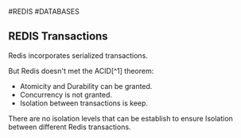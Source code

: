 #REDIS #DATABASES 

## REDIS Transactions

Redis incorporates serialized transactions. 

But Redis doesn't met the ACID[^1] theorem: 
* Atomicity and Durability can be granted. 
* Concurrency is not granted.
* Isolation between transactions is keep. 

There are no isolation levels that can be establish to ensure Isolation between different Redis transactions. 